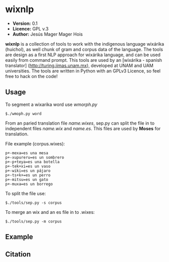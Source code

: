 # wixnlp 

* **Version:** 0.1
* **Licence:** GPL v.3
* **Author:** Jesús Mager Mager Hois

**wixnlp** is a collection of tools to work with the indigenous language wixárika (huichol), as well chunk of gram and corpus data of the language. The tools are design as a first NLP approach for wixárika language, and can be used easily from command prompt. This tools are used by an [wixárika - spanish translator] (http://turing.iimas.unam.mx), developed at UNAM and UAM universities.
The tools are written in Python with an GPLv3 Licence, so feel free to hack on the code! 

## Usage

To segment a wixarika word use _wmorph.py_
```
$./wmoph.py word
```
From an paried translation file _name.wixes_, sep.py can split the file in to independent files _name.wix_ and _name.es_. This files are used by **Moses** for translation.

File example (corpus.wixes):
```
p+-mexa=es una mesa
p+-xupureru=es un sombrero
p+-p+teya=es una botella
p+-tek+xi=es un vaso
p+-wiki=es un pájaro
p+-ts+k+=es un perro
p+-mitsu=es un gato
p+-muxa=es un borrego
```
To split the file use:
```
$./tools/sep.py -s corpus
```
To merge an wix and an es file in to .wixes:
```
$./tools/sep.py -m corpus
```


## Example

## Citation


